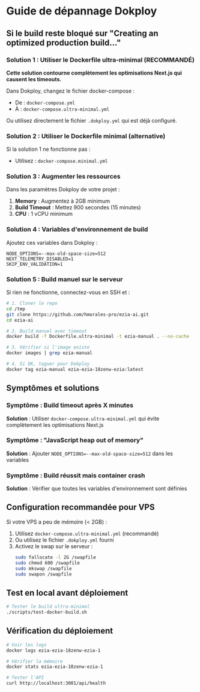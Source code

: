 # Guide de dépannage Dokploy

## Si le build reste bloqué sur "Creating an optimized production build..."

### Solution 1 : Utiliser le Dockerfile ultra-minimal (RECOMMANDÉ)

**Cette solution contourne complètement les optimisations Next.js qui causent les timeouts.**

Dans Dokploy, changez le fichier docker-compose :
- De : `docker-compose.yml`
- À : `docker-compose.ultra-minimal.yml`

Ou utilisez directement le fichier `.dokploy.yml` qui est déjà configuré.

### Solution 2 : Utiliser le Dockerfile minimal (alternative)

Si la solution 1 ne fonctionne pas :
- Utilisez : `docker-compose.minimal.yml`

### Solution 3 : Augmenter les ressources

Dans les paramètres Dokploy de votre projet :
1. **Memory** : Augmentez à 2GB minimum
2. **Build Timeout** : Mettez 900 secondes (15 minutes)
3. **CPU** : 1 vCPU minimum

### Solution 4 : Variables d'environnement de build

Ajoutez ces variables dans Dokploy :
```
NODE_OPTIONS=--max-old-space-size=512
NEXT_TELEMETRY_DISABLED=1
SKIP_ENV_VALIDATION=1
```

### Solution 5 : Build manuel sur le serveur

Si rien ne fonctionne, connectez-vous en SSH et :

```bash
# 1. Cloner le repo
cd /tmp
git clone https://github.com/hmorales-pro/ezia-ai.git
cd ezia-ai

# 2. Build manuel avec timeout
docker build -f Dockerfile.ultra-minimal -t ezia-manual . --no-cache

# 3. Vérifier si l'image existe
docker images | grep ezia-manual

# 4. Si OK, taguer pour Dokploy
docker tag ezia-manual ezia-ezia-18zenw-ezia:latest
```

## Symptômes et solutions

### Symptôme : Build timeout après X minutes
**Solution** : Utiliser `docker-compose.ultra-minimal.yml` qui évite complètement les optimisations Next.js

### Symptôme : "JavaScript heap out of memory"
**Solution** : Ajouter `NODE_OPTIONS=--max-old-space-size=512` dans les variables

### Symptôme : Build réussit mais container crash
**Solution** : Vérifier que toutes les variables d'environnement sont définies

## Configuration recommandée pour VPS

Si votre VPS a peu de mémoire (< 2GB) :
1. Utilisez `docker-compose.ultra-minimal.yml` (recommandé)
2. Ou utilisez le fichier `.dokploy.yml` fourni
2. Activez le swap sur le serveur :
   ```bash
   sudo fallocate -l 2G /swapfile
   sudo chmod 600 /swapfile
   sudo mkswap /swapfile
   sudo swapon /swapfile
   ```

## Test en local avant déploiement

```bash
# Tester le build ultra-minimal
./scripts/test-docker-build.sh
```

## Vérification du déploiement

```bash
# Voir les logs
docker logs ezia-ezia-18zenw-ezia-1

# Vérifier la mémoire
docker stats ezia-ezia-18zenw-ezia-1

# Tester l'API
curl http://localhost:3001/api/health
```
